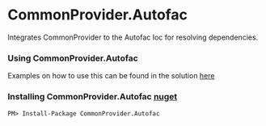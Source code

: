 # CommonProvider.Autofac

Integrates CommonProvider to the Autofac Ioc for resolving dependencies.

### Using CommonProvider.Autofac
Examples on how to use this can be found in the solution [here](https://github.com/commonprovider/common-provider-autofac/tree/master/CommonProvider.Autofac.Example)

### Installing CommonProvider.Autofac [nuget](https://www.nuget.org/packages/CommonProvider.Autofac/)

```
PM> Install-Package CommonProvider.Autofac
```
